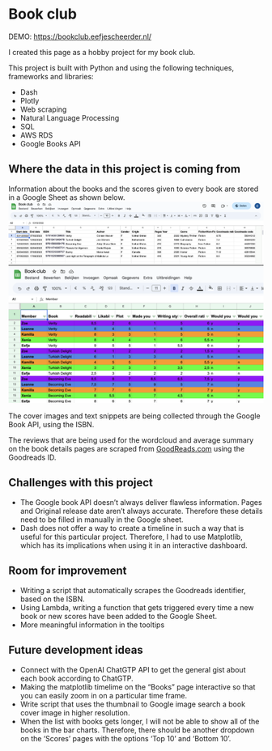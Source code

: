 # Book club

DEMO: https://bookclub.eefjescheerder.nl/ 

I created this page as a hobby project for my book club. 

This project is built with Python and using the following techniques, frameworks and libraries: 

- Dash
- Plotly
- Web scraping
- Natural Language Processing
- SQL
- AWS RDS
- Google Books API


## Where the data in this project is coming from

Information about the books and the scores given to every book are stored in a Google Sheet as shown below. 
<img src="./docs/Gsheet1.png" width="700">
<img src="./docs/Gsheet2.png" width="700">

The cover images and text snippets are being collected through the Google Book API, using the ISBN. 

The reviews that are being used for the wordcloud and average summary on the book details pages are scraped from [GoodReads.com](http://GoodReads.com) using the Goodreads ID. 

## Challenges with this project

- The Google book API doesn’t always deliver flawless information. Pages and Original release date aren’t always accurate. Therefore these details need to be filled in manually in the Google sheet. 
- Dash does not offer a way to create a timeline in such a way that is useful for this particular project. Therefore, I had to use Matplotlib, which has its implications when using it in an interactive dashboard. 

## Room for improvement
- Writing a script that automatically scrapes the Goodreads identifier, based on the ISBN.
- Using Lambda, writing a function that gets triggered every time a new book or new scores have been added to the Google Sheet.
- More meaningful information in the tooltips

## Future development ideas

- Connect with the OpenAI ChatGTP API to get the general gist about each book according to ChatGTP.
- Making the matplotlib timelime on the “Books” page interactive so that you can easily zoom in on a particular time frame. 
- Write script that uses the thumbnail to Google image search a book cover image in higher resolution. 
- When the list with books gets longer, I will not be able to show all of the books in the bar charts. Therefore, there should be another dropdown on the ‘Scores’ pages with the options ‘Top 10’ and ‘Bottom 10’.
